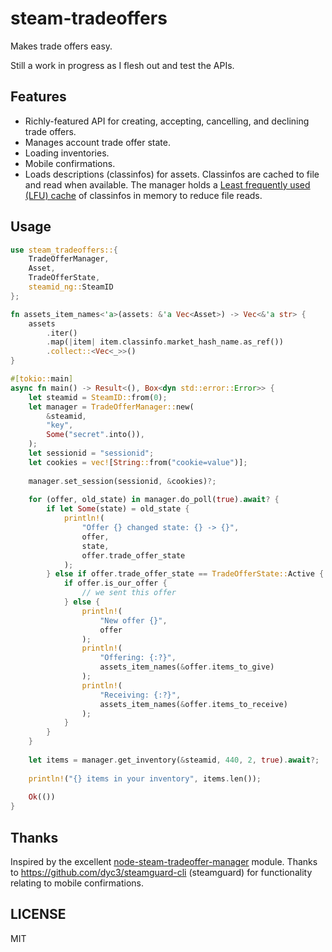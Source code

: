 # steam-tradeoffers

Makes trade offers easy.

Still a work in progress as I flesh out and test the APIs.

## Features
- Richly-featured API for creating, accepting, cancelling, and declining trade offers.
- Manages account trade offer state.
- Loading inventories.
- Mobile confirmations.
- Loads descriptions (classinfos) for assets. Classinfos are cached to file and read when available. The manager holds a [Least frequently used (LFU) cache](https://en.wikipedia.org/wiki/Least_frequently_used) of classinfos in memory to reduce file reads.

## Usage
```rs
use steam_tradeoffers::{
    TradeOfferManager,
    Asset,
    TradeOfferState,
    steamid_ng::SteamID
};

fn assets_item_names<'a>(assets: &'a Vec<Asset>) -> Vec<&'a str> {
    assets
        .iter()
        .map(|item| item.classinfo.market_hash_name.as_ref())
        .collect::<Vec<_>>()
}

#[tokio::main]
async fn main() -> Result<(), Box<dyn std::error::Error>> {
    let steamid = SteamID::from(0);
    let manager = TradeOfferManager::new(
        &steamid,
        "key",
        Some("secret".into()),
    );
    let sessionid = "sessionid";
    let cookies = vec![String::from("cookie=value")];
    
    manager.set_session(sessionid, &cookies)?;
    
    for (offer, old_state) in manager.do_poll(true).await? {
        if let Some(state) = old_state {
            println!(
                "Offer {} changed state: {} -> {}",
                offer,
                state,
                offer.trade_offer_state
            );
        } else if offer.trade_offer_state == TradeOfferState::Active {
            if offer.is_our_offer {
                // we sent this offer
            } else {
                println!(
                    "New offer {}",
                    offer
                );
                println!(
                    "Offering: {:?}",
                    assets_item_names(&offer.items_to_give)
                );
                println!(
                    "Receiving: {:?}",
                    assets_item_names(&offer.items_to_receive)
                );
            }
        }
    }
    
    let items = manager.get_inventory(&steamid, 440, 2, true).await?;
    
    println!("{} items in your inventory", items.len());
    
    Ok(())
}
```

## Thanks

Inspired by the excellent [node-steam-tradeoffer-manager](https://github.com/DoctorMcKay/node-steam-tradeoffer-manager) module. Thanks to https://github.com/dyc3/steamguard-cli (steamguard) for functionality relating to mobile confirmations.

## LICENSE

MIT